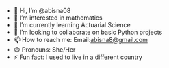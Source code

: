 - 👋 Hi, I’m @abisna08
- 👀 I’m interested in mathematics
- 🌱 I’m currently learning Actuarial Science
- 💞️ I’m looking to collaborate on basic Python projects
- 📫 How to reach me: Email:abisna8@gmail.com
- 😄 Pronouns: She/Her
- ⚡ Fun fact: I used to live in a different country

<!---
abisna08/abisna08 is a ✨ special ✨ repository because its `README.md` (this file) appears on your GitHub profile.
You can click the Preview link to take a look at your changes.
--->
